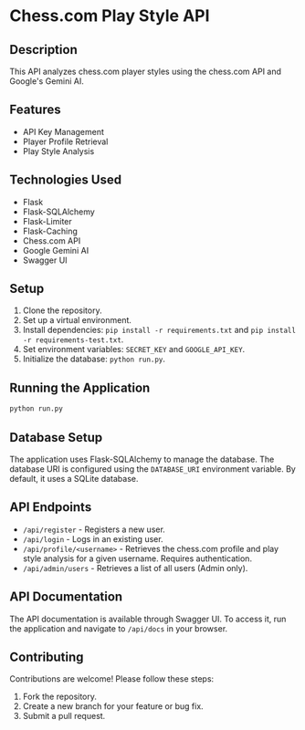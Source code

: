 # Chess.com Play Style API

## Description

This API analyzes chess.com player styles using the chess.com API and Google's Gemini AI.

## Features

- API Key Management
- Player Profile Retrieval
- Play Style Analysis

## Technologies Used

- Flask
- Flask-SQLAlchemy
- Flask-Limiter
- Flask-Caching
- Chess.com API
- Google Gemini AI
- Swagger UI

## Setup

1.  Clone the repository.
2.  Set up a virtual environment.
3.  Install dependencies: `pip install -r requirements.txt` and `pip install -r requirements-test.txt`.
4.  Set environment variables: `SECRET_KEY` and `GOOGLE_API_KEY`.
5.  Initialize the database: `python run.py`.

## Running the Application

```bash
python run.py
```

## Database Setup

The application uses Flask-SQLAlchemy to manage the database. The database URI is configured using the `DATABASE_URI` environment variable. By default, it uses a SQLite database.

## API Endpoints

-   `/api/register` - Registers a new user.
-   `/api/login` - Logs in an existing user.
-   `/api/profile/<username>` - Retrieves the chess.com profile and play style analysis for a given username. Requires authentication.
-   `/api/admin/users` - Retrieves a list of all users (Admin only).

## API Documentation

The API documentation is available through Swagger UI. To access it, run the application and navigate to `/api/docs` in your browser.

## Contributing

Contributions are welcome! Please follow these steps:

1.  Fork the repository.
2.  Create a new branch for your feature or bug fix.
3.  Submit a pull request.